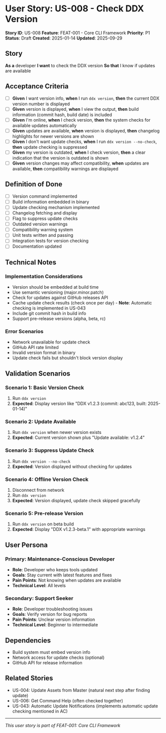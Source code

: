 # User Story: US-008 - Check DDX Version

**Story ID**: US-008
**Feature**: FEAT-001 - Core CLI Framework
**Priority**: P1
**Status**: Draft
**Created**: 2025-01-14
**Updated**: 2025-09-29

## Story

**As a** developer
**I want** to check the DDX version
**So that** I know if updates are available

## Acceptance Criteria

- [ ] **Given** I want version info, **when** I run `ddx version`, **then** the current DDX version number is displayed
- [ ] **Given** version is displayed, **when** I view the output, **then** build information (commit hash, build date) is included
- [ ] **Given** I'm online, **when** I check version, **then** the system checks for available updates automatically
- [ ] **Given** updates are available, **when** version is displayed, **then** changelog highlights for newer versions are shown
- [ ] **Given** I don't want update checks, **when** I run `ddx version --no-check`, **then** update checking is suppressed
- [ ] **Given** my version is outdated, **when** I check version, **then** a clear indication that the version is outdated is shown
- [ ] **Given** version changes may affect compatibility, **when** updates are available, **then** compatibility warnings are displayed

## Definition of Done

- [ ] Version command implemented
- [ ] Build information embedded in binary
- [ ] Update checking mechanism implemented
- [ ] Changelog fetching and display
- [ ] Flag to suppress update checks
- [ ] Outdated version warnings
- [ ] Compatibility warning system
- [ ] Unit tests written and passing
- [ ] Integration tests for version checking
- [ ] Documentation updated

## Technical Notes

### Implementation Considerations
- Version should be embedded at build time
- Use semantic versioning (major.minor.patch)
- Check for updates against GitHub releases API
- Cache update check results (check once per day) - **Note**: Automatic checking is implemented in US-043
- Include git commit hash in build info
- Support pre-release versions (alpha, beta, rc)

### Error Scenarios
- Network unavailable for update check
- GitHub API rate limited
- Invalid version format in binary
- Update check fails but shouldn't block version display

## Validation Scenarios

### Scenario 1: Basic Version Check
1. Run `ddx version`
2. **Expected**: Display version like "DDX v1.2.3 (commit: abc123, built: 2025-01-14)"

### Scenario 2: Update Available
1. Run `ddx version` when newer version exists
2. **Expected**: Current version shown plus "Update available: v1.2.4"

### Scenario 3: Suppress Update Check
1. Run `ddx version --no-check`
2. **Expected**: Version displayed without checking for updates

### Scenario 4: Offline Version Check
1. Disconnect from network
2. Run `ddx version`
3. **Expected**: Version displayed, update check skipped gracefully

### Scenario 5: Pre-release Version
1. Run `ddx version` on beta build
2. **Expected**: Display "DDX v1.2.3-beta.1" with appropriate warnings

## User Persona

### Primary: Maintenance-Conscious Developer
- **Role**: Developer who keeps tools updated
- **Goals**: Stay current with latest features and fixes
- **Pain Points**: Not knowing when updates are available
- **Technical Level**: All levels

### Secondary: Support Seeker
- **Role**: Developer troubleshooting issues
- **Goals**: Verify version for bug reports
- **Pain Points**: Unclear version information
- **Technical Level**: Beginner to intermediate

## Dependencies

- Build system must embed version info
- Network access for update checks (optional)
- GitHub API for release information

## Related Stories

- US-004: Update Assets from Master (natural next step after finding update)
- US-006: Get Command Help (often checked together)
- US-043: Automatic Update Notifications (implements automatic update checking mentioned in AC)

---
*This user story is part of FEAT-001: Core CLI Framework*